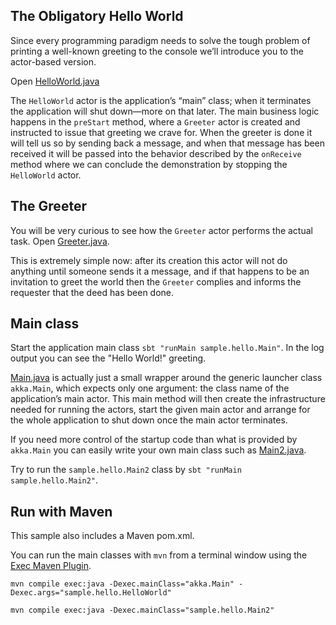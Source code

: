 ## The Obligatory Hello World

Since every programming paradigm needs to solve the tough problem of printing a well-known greeting to the console we’ll introduce you to the actor-based version.

Open [HelloWorld.java](src/main/java/hw/akka/HelloWorld.java)

The `HelloWorld` actor is the application’s “main” class; when it terminates the application will shut down—more on that later. The main business logic happens in the `preStart` method, where a `Greeter` actor is created and instructed to issue that greeting we crave for. When the greeter is done it will tell us so by sending back a message, and when that message has been received it will be passed into the behavior described by the `onReceive` method where we can conclude the demonstration by stopping the `HelloWorld` actor.

## The Greeter

You will be very curious to see how the `Greeter` actor performs the actual task. Open [Greeter.java](src/main/java/hw/akka/Greeter.java).

This is extremely simple now: after its creation this actor will not do anything until someone sends it a message, and if that happens to be an invitation to greet the world then the `Greeter` complies and informs the requester that the deed has been done.

## Main class

Start the application main class `sbt "runMain sample.hello.Main"`. In the log output you can see the "Hello World!" greeting.

[Main.java](src/main/java/hw/akka/Main.java) is actually just a small wrapper around the generic launcher class `akka.Main`, which expects only one argument: the class name of the application’s main actor. This main method will then create the infrastructure needed for running the actors, start the given main actor and arrange for the whole application to shut down once the main actor terminates.

If you need more control of the startup code than what is provided by `akka.Main` you can easily write your own main class such as [Main2.java](src/main/java/hw/akka/Main2.java).

Try to run the `sample.hello.Main2` class by `sbt "runMain sample.hello.Main2"`.

## Run with Maven

This sample also includes a Maven pom.xml.

You can run the main classes with `mvn` from a terminal window using the [Exec Maven Plugin](http://mojo.codehaus.org/exec-maven-plugin/).

    mvn compile exec:java -Dexec.mainClass="akka.Main" -Dexec.args="sample.hello.HelloWorld"

    mvn compile exec:java -Dexec.mainClass="sample.hello.Main2"

